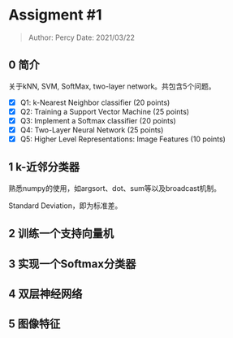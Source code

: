 # Assigment \#1

> Author: Percy
> Date: 2021/03/22

## 0 简介

关于kNN, SVM, SoftMax, two-layer network。共包含5个问题。

- [x] Q1: k-Nearest Neighbor classifier (20 points)
- [x] Q2: Training a Support Vector Machine (25 points)
- [x] Q3: Implement a Softmax classifier (20 points)
- [x] Q4: Two-Layer Neural Network (25 points)
- [x] Q5: Higher Level Representations: Image Features (10 points)

## 1 k-近邻分类器

熟悉numpy的使用，如argsort、dot、sum等以及broadcast机制。

Standard Deviation，即为标准差。

## 2 训练一个支持向量机



## 3 实现一个Softmax分类器

## 4 双层神经网络

## 5 图像特征